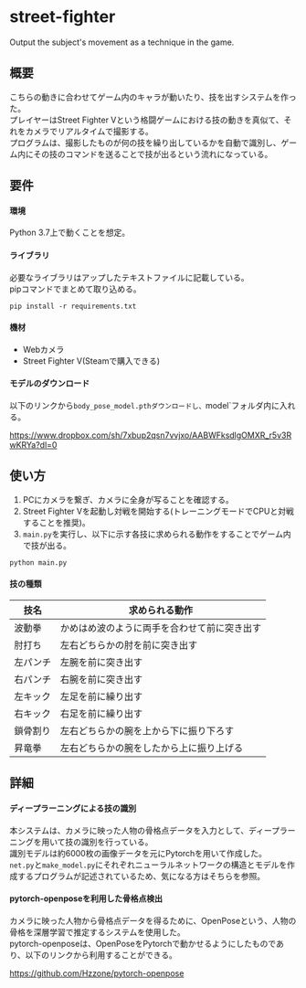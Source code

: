 # street-fighter
Output the subject's movement as a technique in the game.

## 概要
こちらの動きに合わせてゲーム内のキャラが動いたり、技を出すシステムを作った。<br>
プレイヤーはStreet Fighter Vという格闘ゲームにおける技の動きを真似て、それをカメラでリアルタイムで撮影する。<br>
プログラムは、撮影したものが何の技を繰り出しているかを自動で識別し、ゲーム内にその技のコマンドを送ることで技が出るという流れになっている。<br>

## 要件
#### 環境
Python 3.7上で動くことを想定。

#### ライブラリ
必要なライブラリはアップしたテキストファイルに記載している。<br>
pipコマンドでまとめて取り込める。
```
pip install -r requirements.txt
```
#### 機材
- Webカメラ
- Street Fighter V(Steamで購入できる)

#### モデルのダウンロード
以下のリンクから`body_pose_model.pthダウンロードし、`model`フォルダ内に入れる。

https://www.dropbox.com/sh/7xbup2qsn7vvjxo/AABWFksdlgOMXR_r5v3RwKRYa?dl=0

## 使い方
1. PCにカメラを繋ぎ、カメラに全身が写ることを確認する。
2. Street Fighter Vを起動し対戦を開始する(トレーニングモードでCPUと対戦することを推奨)。
3. `main.py`を実行し、以下に示す各技に求められる動作をすることでゲーム内で技が出る。
```
python main.py
```
#### 技の種類
| 技名 | 求められる動作 |
| --- | --- |
| 波動拳 | かめはめ波のように両手を合わせて前に突き出す |
| 肘打ち | 左右どちらかの肘を前に突き出す |
| 左パンチ | 左腕を前に突き出す |
| 右パンチ | 右腕を前に突き出す |
| 左キック | 左足を前に繰り出す |
| 右キック | 右足を前に繰り出す |
| 鎖骨割り | 左右どちらかの腕を上から下に振り下ろす |
| 昇竜拳 | 左右どちらかの腕をしたから上に振り上げる |

## 詳細
#### ディープラーニングによる技の識別
本システムは、カメラに映った人物の骨格点データを入力として、ディープラーニングを用いて技の識別を行っている。<br>
識別モデルは約6000枚の画像データを元にPytorchを用いて作成した。<br>
`net.py`と`make_model.py`にそれぞれニューラルネットワークの構造とモデルを作成するプログラムが記述されているため、気になる方はそちらを参照。

#### pytorch-openposeを利用した骨格点検出
カメラに映った人物から骨格点データを得るために、OpenPoseという、人物の骨格を深層学習で推定するシステムを使用した。<br>
pytorch-openposeは、OpenPoseをPytorchで動かせるようにしたものであり、以下のリンクから利用することができる。

https://github.com/Hzzone/pytorch-openpose
